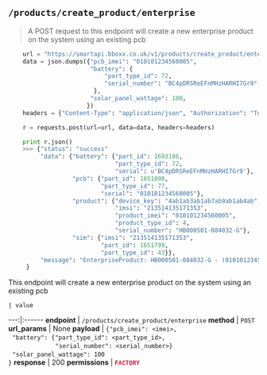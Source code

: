 ## `/products/create_product/enterprise`

> A POST request to this endpoint will create a new enterprise product on the system using an existing pcb

```python
    url = "https://smartapi.bboxx.co.uk/v1/products/create_product/enterprise"
    data = json.dumps({"pcb_imei": "010101234560005",
                       "battery": {
                           "part_type_id": 72,
                           "serial_number": "BC4pDRSReEFnMHzHARHI7Gr9",
                        },
                       "solar_panel_wattage": 100,
                      })
    headers = {"Content-Type": "application/json", "Authorization": "Token token=" + A_VALID_TOKEN}

    r = requests.post(url=url, data=data, headers=headers)

    print r.json()
    >>> {"status": "success"
         "data": {"battery": {"part_id": 1693186,
                              "part_type_id": 72,
                              "serial": u'BC4pDRSReEFnMHzHARHI7Gr9'},
                  "pcb": {"part_id": 1651800,
                          "part_type_id": 77,
                          "serial": "010101234560005"},
                  "product": {"device_key": "4ab1ab3ab1ab7ab9ab1ab4ab",
                              "imsi": "213514135171353",
                              "product_imei": "010101234560005",
                              "product_type_id": 4,
                              "serial_number": "HB000501-084032-G"},
                  "sim": {"imsi": "213514135171353",
                          "part_id": 1651799,
                          "part_type_id": 43}},
         "message": "EnterpriseProduct: HB000501-084032-G - (010101234560005) created.",
     } 
```

This endpoint will create a new enterprise product on the system using an existing pcb

    | value 
---:|:------
__endpoint__ | `/products/create_product/enterprise`
__method__ | `POST`
__url_params__ | None
__payload__ | `{"pcb_imei": <imei>,`<br>&nbsp;&nbsp;`"battery": {"part_type_id": <part_type_id>,`<br>&nbsp;&nbsp;&nbsp;&nbsp;&nbsp;&nbsp;&nbsp;&nbsp;&nbsp;&nbsp;&nbsp;&nbsp;&nbsp;&nbsp;&nbsp;&nbsp;&nbsp;&nbsp;&nbsp;&nbsp;&nbsp;&nbsp;&nbsp;&nbsp;`"serial_number": <serial_number>}`<br>&nbsp;&nbsp;`"solar_panel_wattage": 100`<br>`}`
__response__ | 200
__permissions__ | <font color="Crimson">__`FACTORY`__</font>


